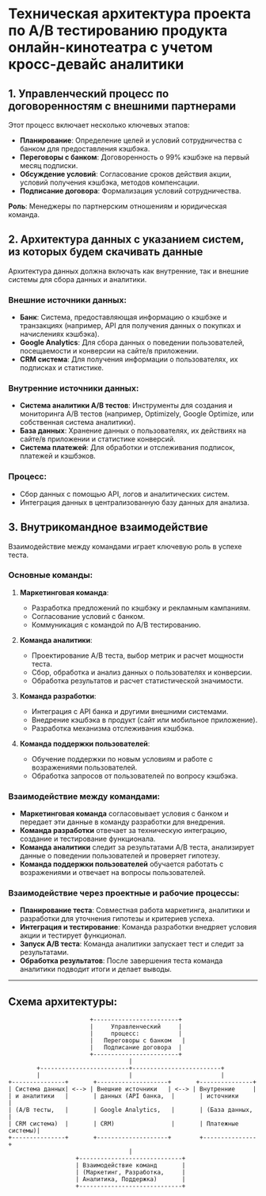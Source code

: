 # Техническая архитектура проекта по A/B тестированию продукта онлайн-кинотеатра с учетом кросс-девайс аналитики

## 1. Управленческий процесс по договоренностям с внешними партнерами

Этот процесс включает несколько ключевых этапов:

- **Планирование**: Определение целей и условий сотрудничества с банком для предоставления кэшбэка.
- **Переговоры с банком**: Договоренность о 99% кэшбэке на первый месяц подписки.
- **Обсуждение условий**: Согласование сроков действия акции, условий получения кэшбэка, методов компенсации.
- **Подписание договора**: Формализация условий сотрудничества.

**Роль**: Менеджеры по партнерским отношениям и юридическая команда.

## 2. Архитектура данных с указанием систем, из которых будем скачивать данные

Архитектура данных должна включать как внутренние, так и внешние системы для сбора данных и аналитики.

### Внешние источники данных:
- **Банк**: Система, предоставляющая информацию о кэшбэке и транзакциях (например, API для получения данных о покупках и начислениях кэшбэка).
- **Google Analytics**: Для сбора данных о поведении пользователей, посещаемости и конверсии на сайте/в приложении.
- **CRM система**: Для получения информации о пользователях, их подписках и статистике.

### Внутренние источники данных:
- **Система аналитики A/B тестов**: Инструменты для создания и мониторинга A/B тестов (например, Optimizely, Google Optimize, или собственная система аналитики).
- **База данных**: Хранение данных о пользователях, их действиях на сайте/в приложении и статистике конверсий.
- **Система платежей**: Для обработки и отслеживания подписок, платежей и кэшбэков.

### Процесс:
- Сбор данных с помощью API, логов и аналитических систем.
- Интеграция данных в централизованную базу данных для анализа.


## 3. Внутрикомандное взаимодействие

Взаимодействие между командами играет ключевую роль в успехе теста.

### Основные команды:
1. **Маркетинговая команда**:
   - Разработка предложений по кэшбэку и рекламным кампаниям.
   - Согласование условий с банком.
   - Коммуникация с командой по A/B тестированию.
   
2. **Команда аналитики**:
   - Проектирование A/B теста, выбор метрик и расчет мощности теста.
   - Сбор, обработка и анализ данных о пользователях и конверсии.
   - Обработка результатов и расчет статистической значимости.
   
3. **Команда разработки**:
   - Интеграция с API банка и другими внешними системами.
   - Внедрение кэшбэка в продукт (сайт или мобильное приложение).
   - Разработка механизма отслеживания кэшбэка.
   
4. **Команда поддержки пользователей**:
   - Обучение поддержки по новым условиям и работе с возражениями пользователей.
   - Обработка запросов от пользователей по вопросу кэшбэка.

### Взаимодействие между командами:
- **Маркетинговая команда** согласовывает условия с банком и передает эти данные в команду разработки для внедрения.
- **Команда разработки** отвечает за техническую интеграцию, создание и тестирование функционала.
- **Команда аналитики** следит за результатами A/B теста, анализирует данные о поведении пользователей и проверяет гипотезу.
- **Команда поддержки пользователей** обучается работать с возражениями и отвечает на вопросы пользователей.

### Взаимодействие через проектные и рабочие процессы:
- **Планирование теста**: Совместная работа маркетинга, аналитики и разработки для уточнения гипотезы и критериев успеха.
- **Интеграция и тестирование**: Команда разработки внедряет условия акции и тестирует функционал.
- **Запуск A/B теста**: Команда аналитики запускает тест и следит за результатами.
- **Обработка результатов**: После завершения теста команда аналитики подводит итоги и делает выводы.

---

## Схема архитектуры:

```plaintext
                       +------------------------+
                       |     Управленческий     |
                       |     процесс:           |
                       |   Переговоры с банком   |
                       |   Подписание договора  |
                       +------------------------+
                                  |
        +-------------------------+-------------------------+
        |                         |                         |
+---------------+       +--------------------+       +---------------+
| Система данных| <--> | Внешние источники   | <--> | Внутренние     |
| и аналитики   |       | данных (API банка,  |       | источники     |
| (A/B тесты,   |       | Google Analytics,   |       | (База данных, |
| CRM система)  |       | CRM)                |       | Платежные системы)|
+---------------+       +--------------------+        +---------------+
                                  |
                   +-----------------------------+
                   | Взаимодействие команд       |
                   | (Маркетинг, Разработка,     |
                   | Аналитика, Поддержка)       |
                   +-----------------------------+
